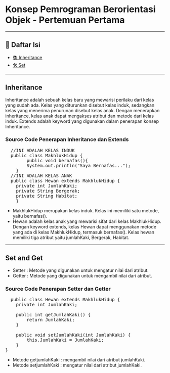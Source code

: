 # Konsep Pemrograman Berorientasi Objek - Pertemuan Pertama

---

## 📑 Daftar Isi
- [📚 Inheritance](#inheritance)
- [🛠 Set](#SetandGet)

---

## **Inheritance**
Inheritance adalah sebuah kelas baru yang mewarisi perilaku dari kelas yang sudah ada. Kelas yang diturunkan disebut kelas induk, sedangkan kelas yang menerima penurunan disebut kelas anak. Dengan menerapkan inheritance, kelas anak dapat mengakses atribut dan metode dari kelas induk. Extends adalah keyword yang digunakan dalam penerapan konsep Inheritance. 

### Source Code Penerapan Inheritance dan Extends
<pre>
  //INI ADALAH KELAS INDUK
  public class MakhlukHidup {
        public void bernafas(){
        System.out.println("Saya Bernafas...");
    }
  //INI ADALAH KELAS ANAK 
  public class Hewan extends MakhlukHidup {
    private int JumlahKaki;
    private String Bergerak;
    private String Habitat; 
    }
</pre>

- MakhlukHidup merupakan kelas induk. Kelas ini memiliki satu metode, yaitu bernafas(). 
- Hewan adalah kelas anak yang mewarisi sifat dari kelas MakhlukHidup. Dengan keyword extends, kelas Hewan dapat menggunakan metode yang ada di kelas MakhlukHidup, termasuk bernafas(). Kelas hewan memiliki tiga atribut yaitu jumlahKaki, Bergerak, Habitat.

---

## **Set and Get**
- Setter : Metode yang digunakan untuk mengatur nilai dari atribut.
- Getter : Metode yang digunakan untuk mengambil nilai dari atribut.

### Source Code Penerapan Setter dan Getter
<pre>
  public class Hewan extends MakhlukHidup {
    private int JumlahKaki;
  
    public int getJumlahKaki() {
        return JumlahKaki;
    }

    public void setJumlahKaki(int JumlahKaki) {
        this.JumlahKaki = JumlahKaki;
    }
}
</pre>
- Metode getjumlahKaki : mengambil nilai dari atribut jumlahKaki.
- Metode setjumlahKaki : mengatur nilai dari atribut jumlahKaki.

